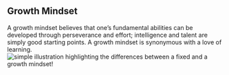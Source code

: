 ## Growth Mindset
A growth mindset believes that one’s fundamental abilities can be developed through perseverance and effort; intelligence and talent are simply good starting points. A growth mindset is synonymous with a love of learning.
![simple illustration highlighting the differences between a fixed and a growth mindset!](https://www.bing.com/images/blob?bcid=S6DeyTJkvmwCqA)
